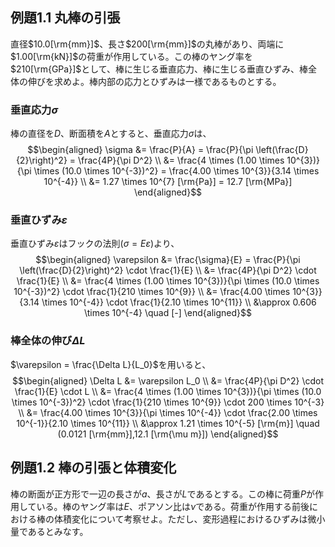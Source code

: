 ## 例題$1.1$ 丸棒の引張
直径$10.0[\rm{mm}]$、長さ$200[\rm{mm}]$の丸棒があり、両端に$1.00[\rm{kN}]$の荷重が作用している。この棒のヤング率を$210[\rm{GPa}]$として、棒に生じる垂直応力、棒に生じる垂直ひずみ、棒全体の伸びを求めよ。棒内部の応力とひずみは一様であるものとする。
### 垂直応力$\sigma$
棒の直径を$D$、断面積を$A$とすると、垂直応力$\sigma$は、
$$\begin{aligned}
\sigma &= \frac{P}{A} = \frac{P}{\pi \left(\frac{D}{2}\right)^2} = \frac{4P}{\pi D^2} \\
&= \frac{4 \times (1.00 \times 10^{3})}{\pi \times (10.0 \times 10^{-3})^2} = \frac{4.00 \times 10^{3}}{3.14 \times 10^{-4}} \\
&= 1.27 \times 10^{7} [\rm{Pa}] = 12.7 [\rm{MPa}]
\end{aligned}$$
### 垂直ひずみ$\varepsilon$
垂直ひずみ$\varepsilon$はフックの法則($\sigma = E \varepsilon$)より、
$$\begin{aligned}
\varepsilon &= \frac{\sigma}{E} = \frac{P}{\pi \left(\frac{D}{2}\right)^2} \cdot \frac{1}{E} \\
&= \frac{4P}{\pi D^2} \cdot \frac{1}{E} \\
&= \frac{4 \times (1.00 \times 10^{3})}{\pi \times (10.0 \times 10^{-3})^2} \cdot \frac{1}{210 \times 10^{9}} \\
&= \frac{4.00 \times 10^{3}}{3.14 \times 10^{-4}} \cdot \frac{1}{2.10 \times 10^{11}} \\
&\approx 0.606 \times 10^{-4} \quad [-]
\end{aligned}$$

### 棒全体の伸び$\Delta L$
$\varepsilon = \frac{\Delta L}{L_0}$を用いると、
$$\begin{aligned}
\Delta L &= \varepsilon L_0 \\
&= \frac{4P}{\pi D^2} \cdot \frac{1}{E} \cdot L \\
&= \frac{4 \times (1.00 \times 10^{3})}{\pi \times (10.0 \times 10^{-3})^2} \cdot \frac{1}{210 \times 10^{9}} \cdot 200 \times 10^{-3} \\
&= \frac{4.00 \times 10^{3}}{\pi \times 10^{-4}} \cdot \frac{2.00 \times 10^{-1}}{2.10 \times 10^{11}} \\
&\approx 1.21 \times 10^{-5} [\rm{m}] \quad (0.0121 [\rm{mm}],12.1 [\rm{\mu m}])
\end{aligned}$$

## 例題$1.2$ 棒の引張と体積変化
棒の断面が正方形で一辺の長さが$a$、長さが$L$であるとする。この棒に荷重$P$が作用している。棒のヤング率は$E$、ポアソン比は$\nu$である。荷重が作用する前後における棒の体積変化について考察せよ。ただし、変形過程におけるひずみは微小量であるとみなす。


